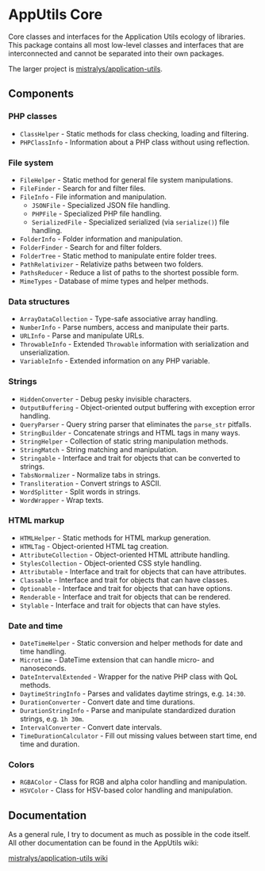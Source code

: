 # AppUtils Core

Core classes and interfaces for the Application Utils ecology of libraries.
This package contains all most low-level classes and interfaces that are
interconnected and cannot be separated into their own packages.

The larger project is [mistralys/application-utils](https://github.com/Mistralys/application-utils).

## Components

### PHP classes

- `ClassHelper` - Static methods for class checking, loading and filtering.
- `PHPClassInfo` - Information about a PHP class without using reflection.

### File system

- `FileHelper` - Static method for general file system manipulations.
- `FileFinder` - Search for and filter files.
- `FileInfo` - File information and manipulation.
  - `JSONFile` - Specialized JSON file handling.
  - `PHPFile` - Specialized PHP file handling.
  - `SerializedFile` - Specialized serialized (via `serialize()`) file handling.
- `FolderInfo` - Folder information and manipulation.
- `FolderFinder` - Search for and filter folders.
- `FolderTree` - Static method to manipulate entire folder trees.
- `PathRelativizer` - Relativize paths between two folders.
- `PathsReducer` - Reduce a list of paths to the shortest possible form.
- `MimeTypes` - Database of mime types and helper methods.

### Data structures

- `ArrayDataCollection` - Type-safe associative array handling.
- `NumberInfo` - Parse numbers, access and manipulate their parts.
- `URLInfo` - Parse and manipulate URLs.
- `ThrowableInfo` - Extended `Throwable` information with serialization and unserialization.
- `VariableInfo` - Extended information on any PHP variable.

### Strings

- `HiddenConverter` - Debug pesky invisible characters.
- `OutputBuffering` - Object-oriented output buffering with exception error handling.
- `QueryParser` - Query string parser that eliminates the `parse_str` pitfalls.
- `StringBuilder` - Concatenate strings and HTML tags in many ways.
- `StringHelper` - Collection of static string manipulation methods.
- `StringMatch` - String matching and manipulation.
- `Stringable` - Interface and trait for objects that can be converted to strings.
- `TabsNormalizer` - Normalize tabs in strings.
- `Transliteration` - Convert strings to ASCII.
- `WordSplitter` - Split words in strings.
- `WordWrapper` - Wrap texts.

### HTML markup

- `HTMLHelper` - Static methods for HTML markup generation.
- `HTMLTag` - Object-oriented HTML tag creation.
- `AttributeCollection` - Object-oriented HTML attribute handling.
- `StylesCollection` - Object-oriented CSS style handling.
- `Attributable` - Interface and trait for objects that can have attributes.
- `Classable` - Interface and trait for objects that can have classes.
- `Optionable` - Interface and trait for objects that can have options.
- `Renderable` - Interface and trait for objects that can be rendered.
- `Stylable` - Interface and trait for objects that can have styles.

### Date and time

- `DateTimeHelper` - Static conversion and helper methods for date and time handling.
- `Microtime` - DateTime extension that can handle micro- and nanoseconds.
- `DateIntervalExtended` - Wrapper for the native PHP class with QoL methods.
- `DaytimeStringInfo` - Parses and validates daytime strings, e.g. `14:30`.
- `DurationConverter` - Convert date and time durations.
- `DurationStringInfo` - Parse and manipulate standardized duration strings, e.g. `1h 30m`.
- `IntervalConverter` - Convert date intervals.
- `TimeDurationCalculator` - Fill out missing values between start time, end time and duration.

### Colors

- `RGBAColor` - Class for RGB and alpha color handling and manipulation.
- `HSVColor` - Class for HSV-based color handling and manipulation.

## Documentation

As a general rule, I try to document as much as possible in the code itself.
All other documentation can be found in the AppUtils wiki:

[mistralys/application-utils wiki](https://github.com/Mistralys/application-utils/wiki)
